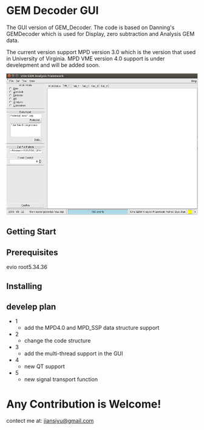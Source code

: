 # GEM Decoder GUI

 The GUI version of GEM_Decoder. The code is based on Danning's GEMDecoder which is used for Display, zero subtraction and Analysis GEM data.
 
 The current version support MPD version 3.0 which is the version that used in University of Virginia. MPD VME version 4.0 support is under develepment and will be added soon. 
 
![](root_gui.png)
## Getting Start

## Prerequisites

evio
root5.34.36

## Installing


## develep plan

* 1
	* add the MPD4.0 and MPD_SSP data structure support
* 2
	* change the code structure
* 3
	* add the multi-thread support in the GUI
* 4
	* new QT support
* 5
	* new signal transport function
	
# Any Contribution is Welcome!

contect me at: jiansiyu@gmail.com

